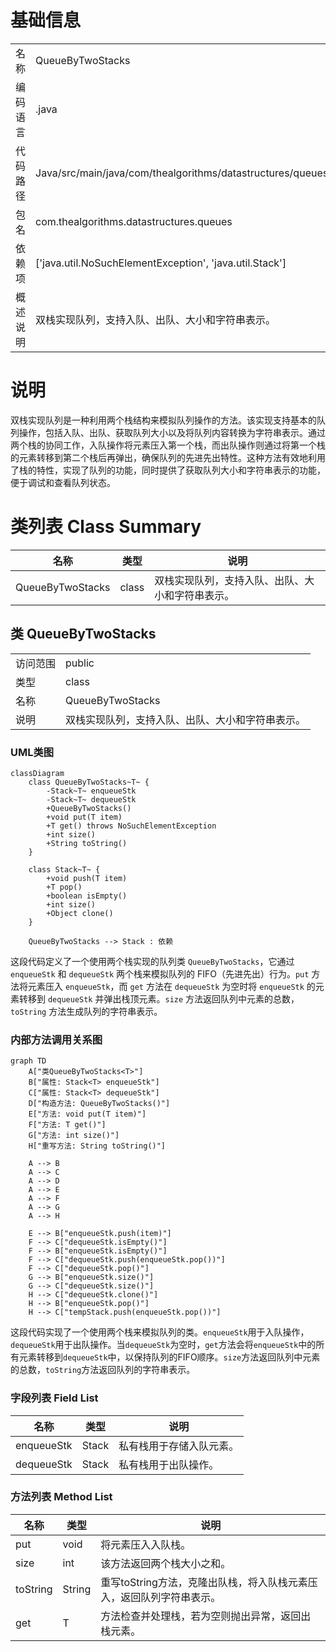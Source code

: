 # 基础信息

|      |      |
|------|------|
| 名称 | QueueByTwoStacks |
| 编码语言 | .java |
| 代码路径 | Java/src/main/java/com/thealgorithms/datastructures/queues/QueueByTwoStacks.java |
| 包名 | com.thealgorithms.datastructures.queues |
| 依赖项 | ['java.util.NoSuchElementException', 'java.util.Stack'] |
| 概述说明 | 双栈实现队列，支持入队、出队、大小和字符串表示。 |

# 说明

双栈实现队列是一种利用两个栈结构来模拟队列操作的方法。该实现支持基本的队列操作，包括入队、出队、获取队列大小以及将队列内容转换为字符串表示。通过两个栈的协同工作，入队操作将元素压入第一个栈，而出队操作则通过将第一个栈的元素转移到第二个栈后再弹出，确保队列的先进先出特性。这种方法有效地利用了栈的特性，实现了队列的功能，同时提供了获取队列大小和字符串表示的功能，便于调试和查看队列状态。

# 类列表 Class Summary

| 名称   | 类型  | 说明 |
|-------|------|-------------|
| QueueByTwoStacks | class | 双栈实现队列，支持入队、出队、大小和字符串表示。 |



## 类 QueueByTwoStacks

|      |      |
|------|------|
| 访问范围 | public |
| 类型 | class |
| 名称 | QueueByTwoStacks |
| 说明 | 双栈实现队列，支持入队、出队、大小和字符串表示。 |


### UML类图

```mermaid
classDiagram
    class QueueByTwoStacks~T~ {
        -Stack~T~ enqueueStk
        -Stack~T~ dequeueStk
        +QueueByTwoStacks()
        +void put(T item)
        +T get() throws NoSuchElementException
        +int size()
        +String toString()
    }

    class Stack~T~ {
        +void push(T item)
        +T pop()
        +boolean isEmpty()
        +int size()
        +Object clone()
    }

    QueueByTwoStacks --> Stack : 依赖
```

这段代码定义了一个使用两个栈实现的队列类 `QueueByTwoStacks`，它通过 `enqueueStk` 和 `dequeueStk` 两个栈来模拟队列的 FIFO（先进先出）行为。`put` 方法将元素压入 `enqueueStk`，而 `get` 方法在 `dequeueStk` 为空时将 `enqueueStk` 的元素转移到 `dequeueStk` 并弹出栈顶元素。`size` 方法返回队列中元素的总数，`toString` 方法生成队列的字符串表示。


### 内部方法调用关系图

```mermaid
graph TD
    A["类QueueByTwoStacks<T>"]
    B["属性: Stack<T> enqueueStk"]
    C["属性: Stack<T> dequeueStk"]
    D["构造方法: QueueByTwoStacks()"]
    E["方法: void put(T item)"]
    F["方法: T get()"]
    G["方法: int size()"]
    H["重写方法: String toString()"]

    A --> B
    A --> C
    A --> D
    A --> E
    A --> F
    A --> G
    A --> H

    E --> B["enqueueStk.push(item)"]
    F --> C["dequeueStk.isEmpty()"]
    F --> B["enqueueStk.isEmpty()"]
    F --> C["dequeueStk.push(enqueueStk.pop())"]
    F --> C["dequeueStk.pop()"]
    G --> B["enqueueStk.size()"]
    G --> C["dequeueStk.size()"]
    H --> C["dequeueStk.clone()"]
    H --> B["enqueueStk.pop()"]
    H --> C["tempStack.push(enqueueStk.pop())"]
```

这段代码实现了一个使用两个栈来模拟队列的类。`enqueueStk`用于入队操作，`dequeueStk`用于出队操作。当`dequeueStk`为空时，`get`方法会将`enqueueStk`中的所有元素转移到`dequeueStk`中，以保持队列的FIFO顺序。`size`方法返回队列中元素的总数，`toString`方法返回队列的字符串表示。

### 字段列表 Field List

| 名称  | 类型  | 说明 |
|-------|-------|------|
| enqueueStk | Stack<T> | 私有栈用于存储入队元素。 |
| dequeueStk | Stack<T> | 私有栈用于出队操作。 |

### 方法列表 Method List

| 名称  | 类型  | 说明 |
|-------|-------|------|
| put | void | 将元素压入入队栈。 |
| size | int | 该方法返回两个栈大小之和。 |
| toString | String | 重写toString方法，克隆出队栈，将入队栈元素压入，返回队列字符串表示。 |
| get | T | 方法检查并处理栈，若为空则抛出异常，返回出栈元素。 |




